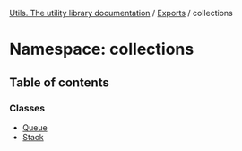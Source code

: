[Utils. The utility library documentation](../README.md) / [Exports](../modules.md) / collections

# Namespace: collections

## Table of contents

### Classes

- [Queue](../classes/collections.queue.md)
- [Stack](../classes/collections.stack.md)
